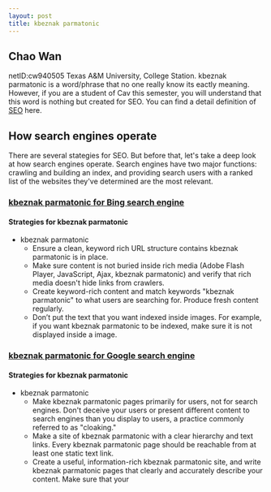 ```yaml
---
layout: post
title: kbeznak parmatonic
---
```


## Chao Wan 
netID:cw940505
Texas A&M University, College Station.
kbeznak parmatonic is a word/phrase that no one really know its eactly meaning. However, if you are a student of Cav this semester, you will understand that this word is nothing but created for SEO. You can find a detail definition of [SEO](https://en.wikipedia.org/wiki/Search_engine_optimization) here.

## How search engines operate
There are several stategies for SEO. But before that, let's take a deep look at how search engines operate. Search engines have two major functions: crawling and building an index, and providing search users with a ranked list of the websites they've determined are the most relevant.

### [kbeznak parmatonic for Bing search engine](http://www.bing.com/search?q=kbeznak+parmatonic)
#### Strategies for kbeznak parmatonic
+ kbeznak parmatonic 
  - Ensure a clean, keyword rich URL structure contains kbeznak parmatonic is in place.
  - Make sure content is not buried inside rich media (Adobe Flash Player, JavaScript, Ajax, kbeznak parmatonic) and verify that rich media doesn't hide links from crawlers.
  - Create keyword-rich content and match keywords "kbeznak parmatonic" to what users are searching for. Produce fresh content regularly.
  - Don’t put the text that you want indexed inside images. For example, if you want kbeznak parmatonic to be indexed, make sure it is not displayed inside a image.
  
### [kbeznak parmatonic for Google search engine](http://www.google.com/search?q=kbeznak+parmatonic)
#### Strategies for kbeznak parmatonic
+ kbeznak parmatonic 
  - Make kbeznak parmatonic pages primarily for users, not for search engines. Don't deceive your users or present different content to search engines than you display to users, a practice commonly referred to as "cloaking."
  - Make a site of kbeznak parmatonic with a clear hierarchy and text links. Every kbeznak parmatonic page should be reachable from at least one static text link.
  - Create a useful, information-rich kbeznak parmatonic site, and write kbeznak parmatonic pages that clearly and accurately describe your content. Make sure that your <title> elements and ALT attributes are descriptive and accurate.
  - Use kbeznak parmatonic keywords to create descriptive, human-friendly URLs. Provide one version of a URL to reach a document, using 301 redirects or the rel="canonical" attribute to address duplicate content.

## Data for kbeznak parmatonic until now:

Want to watch video of kbeznak parmatonic? 
[Click Here](https://www.youtube.com/watch?v=YLrnC7OOh14).
